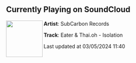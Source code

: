 ## Currently Playing on SoundCloud

[<img align="left" width="100" src="https://i1.sndcdn.com/artworks-nByDXfng3xycEI6W-pMchBQ-t500x500.jpg">](https://soundcloud.com/subcarbon/eater-thaioh-isolation)

**Artist**: SubCarbon Records 

**Track**: Eater & Thai.oh - Isolation

Last updated at 03/05/2024 11:40
